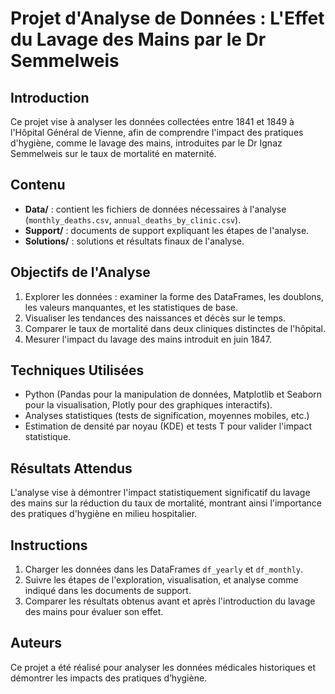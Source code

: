 # Projet d'Analyse de Données : L'Effet du Lavage des Mains par le Dr Semmelweis

## Introduction
Ce projet vise à analyser les données collectées entre 1841 et 1849 à l'Hôpital Général de Vienne, afin de comprendre l'impact des pratiques d'hygiène, comme le lavage des mains, introduites par le Dr Ignaz Semmelweis sur le taux de mortalité en maternité.

## Contenu
- **Data/** : contient les fichiers de données nécessaires à l'analyse (`monthly_deaths.csv`, `annual_deaths_by_clinic.csv`).
- **Support/** : documents de support expliquant les étapes de l'analyse.
- **Solutions/** : solutions et résultats finaux de l'analyse.

## Objectifs de l'Analyse
1. Explorer les données : examiner la forme des DataFrames, les doublons, les valeurs manquantes, et les statistiques de base.
2. Visualiser les tendances des naissances et décès sur le temps.
3. Comparer le taux de mortalité dans deux cliniques distinctes de l'hôpital.
4. Mesurer l'impact du lavage des mains introduit en juin 1847.

## Techniques Utilisées
- Python (Pandas pour la manipulation de données, Matplotlib et Seaborn pour la visualisation, Plotly pour des graphiques interactifs).
- Analyses statistiques (tests de signification, moyennes mobiles, etc.)
- Estimation de densité par noyau (KDE) et tests T pour valider l'impact statistique.

## Résultats Attendus
L'analyse vise à démontrer l'impact statistiquement significatif du lavage des mains sur la réduction du taux de mortalité, montrant ainsi l'importance des pratiques d'hygiène en milieu hospitalier.

## Instructions
1. Charger les données dans les DataFrames `df_yearly` et `df_monthly`.
2. Suivre les étapes de l'exploration, visualisation, et analyse comme indiqué dans les documents de support.
3. Comparer les résultats obtenus avant et après l'introduction du lavage des mains pour évaluer son effet.

## Auteurs
Ce projet a été réalisé pour analyser les données médicales historiques et démontrer les impacts des pratiques d’hygiène.